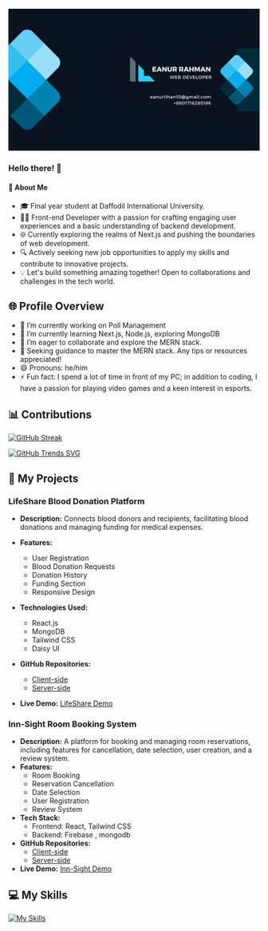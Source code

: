 [![Banner](https://raw.githubusercontent.com/Lihan37/Lihan37/main/Simple%20Modern%20Professional%20Personal%20LinkedIn%20Banner%20(Facebook%20Cover).jpg)](https://raw.githubusercontent.com/Lihan37/Lihan37/main/Simple%20Modern%20Professional%20Personal%20LinkedIn%20Banner%20(Facebook%20Cover).jpg)



### Hello there! 👋

#### 🚀 About Me
- 🎓 Final year student at Daffodil International University.
- 👨‍💻 Front-end Developer with a passion for crafting engaging user experiences and a basic understanding of backend development.
- 🌐 Currently exploring the realms of Next.js and pushing the boundaries of web development.
- 🔍 Actively seeking new job opportunities to apply my skills and contribute to innovative projects.
- 💡 Let's build something amazing together! Open to collaborations and challenges in the tech world.

## 🌐 Profile Overview


- 🔭 I’m currently working on Poll Management
- 🌱 I’m currently learning Next.js, Node.js, exploring MongoDB
- 👯 I’m eager to collaborate and explore the MERN stack.
- 🤔 
 Seeking guidance to master the MERN stack. Any tips or resources appreciated!
- 😄 Pronouns: he/him
- ⚡ Fun fact: I spend a lot of time in front of my PC; in addition to coding, I have a passion for playing video games and a keen interest in esports.


## 📊 Contributions

[![GitHub Streak](https://github-readme-streak-stats.herokuapp.com?user=Lihan37&theme=gotham)](https://git.io/streak-stats)

[![GitHub Trends SVG](https://api.githubtrends.io/user/svg/Lihan37/langs)](https://githubtrends.io)

## 🚀 My Projects

### LifeShare Blood Donation Platform
- **Description:** Connects blood donors and recipients, facilitating blood donations and managing funding for medical expenses.
- **Features:**
  - User Registration
  - Blood Donation Requests
  - Donation History
  - Funding Section
  - Responsive Design

- **Technologies Used:**
  - React.js
  - MongoDB
  - Tailwind CSS
  - Daisy UI

- **GitHub Repositories:**
  - [Client-side](https://github.com/Lihan37/LifeShare-Client)
  - [Server-side](https://github.com/Lihan37/LifeShare-Server)
- **Live Demo:** [LifeShare Demo](https://life-share-70cc5.web.app/)
### Inn-Sight Room Booking System
- **Description:** A platform for booking and managing room reservations, including features for cancellation, date selection, user creation, and a review system.
- **Features:**
  - Room Booking
  - Reservation Cancellation
  - Date Selection
  - User Registration
  - Review System
- **Tech Stack:**
  - Frontend: React, Tailwind CSS
  - Backend: Firebase , mongodb
- **GitHub Repositories:**
  - [Client-side](https://github.com/Lihan37/innSight-client)
  - [Server-side](https://github.com/Lihan37/innsight-server)
- **Live Demo:** [Inn-Sight Demo](https://inn-sight.web.app/)

## 💻 My Skills

[![My Skills](https://skillicons.dev/icons?i=react,css,firebase,html,java,js,mysql,mongodb,nextjs,nodejs,tailwind,vscode)](https://skillicons.dev)



